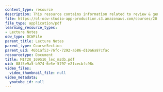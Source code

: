 ```yaml
---
content_type: resource
description: This resource contains information related to review & gene analysis.
file: https://ol-ocw-studio-app-production.s3.amazonaws.com/courses/20-109-laboratory-fundamentals-in-biological-engineering-spring-2010/88f5e9a5b9746e5e5797e2fcecbfc98c_MIT20_109S10_lec_m2d5.pdf
file_type: application/pdf
learning_resource_types:
- Lecture Notes
ocw_type: OCWFile
parent_title: Lecture Notes
parent_type: CourseSection
parent_uid: 46b1af53-76fc-7292-a586-d10a6a87cfac
resourcetype: Document
title: MIT20_109S10_lec_m2d5.pdf
uid: 88f5e9a5-b974-6e5e-5797-e2fcecbfc98c
video_files:
  video_thumbnail_file: null
video_metadata:
  youtube_id: null
---
```

